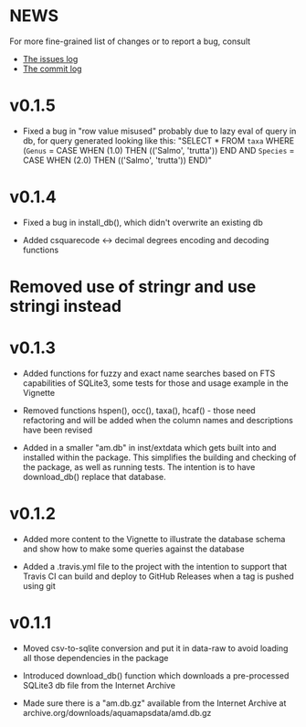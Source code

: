 NEWS
====

For more fine-grained list of changes or to report a bug, consult 

* [The issues log](https://github.com/raquamaps/aquamapsdata/issues)
* [The commit log](https://github.com/raquamaps/aquamapsdata/commits/master)

# v0.1.5

* Fixed a bug in "row value misused" probably due to lazy eval of query in db, for query generated looking like this: "SELECT * FROM `taxa` WHERE (`Genus` = CASE WHEN (1.0) THEN (('Salmo', 'trutta')) END AND `Species` = CASE WHEN (2.0) THEN (('Salmo', 'trutta')) END)"

# v0.1.4

* Fixed a bug in install_db(), which didn't overwrite an existing db

* Added csquarecode <-> decimal degrees encoding and decoding functions

# Removed use of stringr and use stringi instead

# v0.1.3

* Added functions for fuzzy and exact name searches based on FTS capabilities of SQLite3, some tests for those and usage example in the Vignette

* Removed functions hspen(), occ(), taxa(), hcaf() - those need refactoring and will be added when the column names and descriptions have been revised

* Added in a smaller "am.db" in inst/extdata which gets built into and installed within the package. This simplifies the building and checking of the package, as well as running tests. The intention is to have download_db() replace that database.

# v0.1.2

* Added more content to the Vignette to illustrate the database schema and show how to make some queries against the database

* Added a .travis.yml file to the project with the intention to support that Travis CI can build and deploy to GitHub Releases when a tag is pushed using git

# v0.1.1

* Moved csv-to-sqlite conversion and put it in data-raw to avoid loading all those dependencies in the package

* Introduced download_db() function which downloads a pre-processed SQLite3 db file from the Internet Archive

* Made sure there is a "am.db.gz" available from the Internet Archive at archive.org/downloads/aquamapsdata/amd.db.gz






